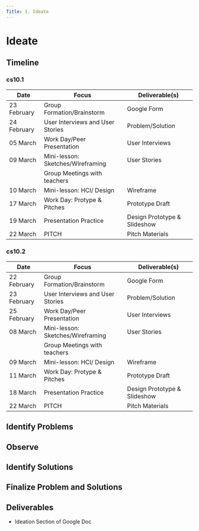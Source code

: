 ```yaml
---
Title: 1. Ideate
---
```


# Ideate

## Timeline
### cs10.1

| Date        | Focus                             | Deliverable(s)               |
|-------------|-----------------------------------|------------------------------|
| 23 February | Group Formation/Brainstorm        | Google Form                  |
| 24 February | User Interviews and User Stories  | Problem/Solution             |
| 05 March    | Work Day/Peer Presentation        | User Interviews              |
| 09 March    | Mini-lesson: Sketches/Wireframing | User Stories                 |
|             | Group Meetings with teachers      |                              |
| 10 March    | Mini-lesson: HCI/ Design          | Wireframe                    |
| 17 March    | Work Day: Protype & Pitches       | Prototype Draft              |
| 19 March    | Presentation Practice             | Design Prototype & Slideshow |
| 22 March    | PITCH                             | Pitch Materials              |

### cs10.2

| Date        | Focus                             | Deliverable(s)               |
|-------------|-----------------------------------|------------------------------|
| 22 February | Group Formation/Brainstorm        | Google Form                  |
| 23 February | User Interviews and User Stories  | Problem/Solution             |
| 25 February | Work Day/Peer Presentation        | User Interviews              |
| 08 March    | Mini-lesson: Sketches/Wireframing | User Stories                 |
|             | Group Meetings with teachers      |                              |
| 09 March    | Mini-lesson: HCI/ Design          | Wireframe                    |
| 11 March    | Work Day: Protype & Pitches       | Prototype Draft              |
| 18 March    | Presentation Practice             | Design Prototype & Slideshow |
| 22 March    | PITCH                             | Pitch Materials              |

## Identify Problems


## Observe


## Identify Solutions

## Finalize Problem and Solutions



## Deliverables 

- Ideation Section of Google Doc
